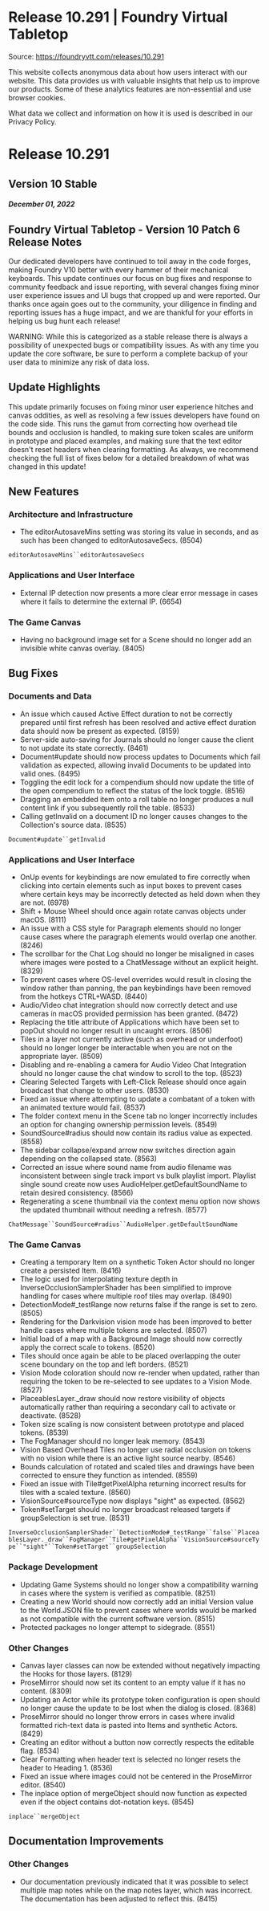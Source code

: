 # Release 10.291 | Foundry Virtual Tabletop

Source: https://foundryvtt.com/releases/10.291

This website collects anonymous data about how users interact with our website. This data provides us with 
        valuable insights that help us to improve our products. Some of these analytics features are non-essential 
        and use browser cookies.

What data we collect and information on how it is used is described in our 
        Privacy Policy.


# Release 10.291


## Version 10 Stable


##### December 01, 2022


## Foundry Virtual Tabletop - Version 10 Patch 6 Release Notes

Our dedicated developers have continued to toil away in the code forges, making Foundry V10 better with every hammer of their mechanical keyboards. This update continues our focus on bug fixes and response to community feedback and issue reporting, with several changes fixing minor user experience issues and UI bugs that cropped up and were reported. Our thanks once again goes out to the community, your diligence in finding and reporting issues has a huge impact, and we are thankful for your efforts in helping us bug hunt each release!

WARNING: While this is categorized as a stable release there is always a possibility of unexpected bugs or compatibility issues. As with any time you update the core software, be sure to perform a complete backup of your user data to minimize any risk of data loss.


## Update Highlights

This update primarily focuses on fixing minor user experience hitches and canvas oddities, as well as resolving a few issues developers have found on the code side. This runs the gamut from correcting how overhead tile bounds and occlusion is handled, to making sure token scales are uniform in prototype and placed examples, and making sure that the text editor doesn't reset headers when clearing formatting. As always, we recommend checking the full list of fixes below for a detailed breakdown of what was changed in this update!


## New Features


### Architecture and Infrastructure

- The editorAutosaveMins setting was storing its value in seconds, and as such has been changed to editorAutosaveSecs. (8504)

`editorAutosaveMins``editorAutosaveSecs`
### Applications and User Interface

- External IP detection now presents a more clear error message in cases where it fails to determine the external IP. (6654)


### The Game Canvas

- Having no background image set for a Scene should no longer add an invisible white canvas overlay. (8405)


## Bug Fixes


### Documents and Data

- An issue which caused Active Effect duration to not be correctly prepared until first refresh has been resolved and active effect duration data should now be present as expected. (8159)
- Server-side auto-saving for Journals should no longer cause the client to not update its state correctly. (8461)
- Document#update should now process updates to Documents which fail validation as expected, allowing invalid Documents to be updated into valid ones. (8495)
- Toggling the edit lock for a compendium should now update the title of the open compendium to reflect the status of the lock toggle. (8516)
- Dragging an embedded item onto a roll table no longer produces a null content link if you subsequently roll the table. (8533)
- Calling getInvalid on a document ID no longer causes changes to the Collection's source data. (8535)

`Document#update``getInvalid`
### Applications and User Interface

- OnUp events for keybindings are now emulated to fire correctly when clicking into certain elements such as input boxes to prevent cases where certain keys may be incorrectly detected as held down when they are not. (6978)
- Shift + Mouse Wheel should once again rotate canvas objects under macOS. (8111)
- An issue with a CSS style for Paragraph elements should no longer cause cases where the paragraph elements would overlap one another. (8246)
- The scrollbar for the Chat Log should no longer be misaligned in cases where images were posted to a ChatMessage without an explicit height. (8329)
- To prevent cases where OS-level overrides would result in closing the window rather than panning, the pan keybindings have been removed from the hotkeys CTRL+WASD. (8440)
- Audio/Video chat integration should now correctly detect and use cameras in macOS provided permission has been granted. (8472)
- Replacing the title attribute of Applications which have been set to popOut should no longer result in uncaught errors. (8506)
- Tiles in a layer not currently active (such as overhead or underfoot) should no longer longer be interactable when you are not on the appropriate layer. (8509)
- Disabling and re-enabling a camera for Audio Video Chat Integration should no longer cause the chat window to scroll to the top. (8523)
- Clearing Selected Targets with Left-Click Release should once again broadcast that change to other users. (8530)
- Fixed an issue where attempting to update a combatant of a token with an animated texture would fail. (8537)
- The folder context menu in the Scene tab no longer incorrectly includes an option for changing ownership permission levels. (8549)
- SoundSource#radius should now contain its radius value as expected. (8558)
- The sidebar collapse/expand arrow now switches direction again depending on the collapsed state. (8563)
- Corrected an issue where sound name from audio filename was inconsistent between single track import vs bulk playlist import. Playlist single sound create now uses AudioHelper.getDefaultSoundName to retain desired consistency. (8566)
- Regenerating a scene thumbnail via the context menu option now shows the updated thumbnail without needing a refresh. (8577)

`ChatMessage``SoundSource#radius``AudioHelper.getDefaultSoundName`
### The Game Canvas

- Creating a temporary Item on a synthetic Token Actor should no longer create a persisted Item. (8416)
- The logic used for interpolating texture depth in InverseOcclusionSamplerShader has been simplified to improve handling for cases where multiple roof tiles may overlap. (8490)
- DetectionMode#_testRange now returns false if the range is set to zero. (8505)
- Rendering for the Darkvision vision mode has been improved to better handle cases where multiple tokens are selected. (8507)
- Initial load of a map with a Background Image should now correctly apply the correct scale to tokens. (8520)
- Tiles should once again be able to be placed overlapping the outer scene boundary on the top and left borders. (8521)
- Vision Mode coloration should now re-render when updated, rather than requiring the token to be re-selected to see updates to a Vision Mode. (8527)
- PlaceablesLayer._draw should now restore visibility of objects automatically rather than requiring a secondary call to activate or deactivate. (8528)
- Token size scaling is now consistent between prototype and placed tokens. (8539)
- The FogManager should no longer leak memory. (8543)
- Vision Based Overhead Tiles no longer use radial occlusion on tokens with no vision while there is an active light source nearby. (8546)
- Bounds calculation of rotated and scaled tiles and drawings have been corrected to ensure they function as intended. (8559)
- Fixed an issue with Tile#getPixelAlpha returning incorrect results for tiles with a scaled texture. (8560)
- VisionSource#sourceType now displays "sight" as expected. (8562)
- Token#setTarget should no longer broadcast released targets if groupSelection is set true. (8531)

`InverseOcclusionSamplerShader``DetectionMode#_testRange``false``PlaceablesLayer._draw``FogManager``Tile#getPixelAlpha``VisionSource#sourceType``"sight"``Token#setTarget``groupSelection`
### Package Development

- Updating Game Systems should no longer show a compatibility warning in cases where the system is verified as compatible. (8251)
- Creating a new World should now correctly add an initial Version value to the World.JSON file to prevent cases where worlds would be marked as not compatible with the current software version. (8515)
- Protected packages no longer attempt to sidegrade. (8551)


### Other Changes

- Canvas layer classes can now be extended without negatively impacting the Hooks for those layers. (8129)
- ProseMirror should now set its content to an empty value if it has no content. (8309)
- Updating an Actor while its prototype token configuration is open should no longer cause the update to be lost when the dialog is closed. (8368)
- ProseMirror should no longer throw errors in cases where invalid formatted rich-text data is pasted into Items and synthetic Actors. (8429)
- Creating an editor without a button now correctly respects the editable flag. (8534)
- Clear Formatting when header text is selected no longer resets the header to Heading 1. (8536)
- Fixed an issue where images could not be centered in the ProseMirror editor. (8540)
- The inplace option of mergeObject should now function as expected even if the object contains dot-notation keys. (8545)

`inplace``mergeObject`
## Documentation Improvements


### Other Changes

- Our documentation previously indicated that it was possible to select multiple map notes while on the map notes layer, which was incorrect. The documentation has been adjusted to reflect this. (8415)

